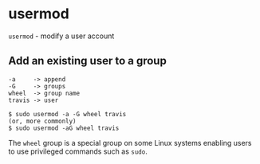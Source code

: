 # usermod

`usermod` - modify a user account

## Add an existing user to a group

```
-a     -> append
-G     -> groups
wheel  -> group name
travis -> user
```

```
$ sudo usermod -a -G wheel travis
(or, more commonly)
$ sudo usermod -aG wheel travis
```

The `wheel` group is a special group on some Linux systems enabling users to use privileged commands such as `sudo`.
